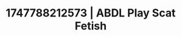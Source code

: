 ---
categories:
- Vore fantasy
- Deep intimacy
- Erotic voice acting
- Latex & lace
- Breath play
image: /assets/images/1747788212573.jpg
layout: post
seo:
  description: Featured content with high-quality Scat Fetish, ABDL Play. HD images
    available.
  keywords: Scat Fetish, ABDL Play
  og_image: /assets/images/1747788212573.jpg
  schema_type: VisualArtwork
tags:
- ABDL Play
- '#1747788212573'
- Scat Fetish
title: 1747788212573 | ABDL Play Scat Fetish
---